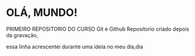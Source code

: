 # OLÁ, MUNDO!
 PRIMEIRO REPOSITORIO DO CURSO Git e Github
 Repositorio criado depois da gravação,

essa linha acrescentei durante uma ideia no meu dia,dia
